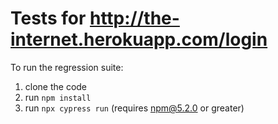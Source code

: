# Tests for http://the-internet.herokuapp.com/login

To run the regression suite:

1. clone the code
2. run `npm install`
3. run `npx cypress run` (requires npm@5.2.0 or greater)

